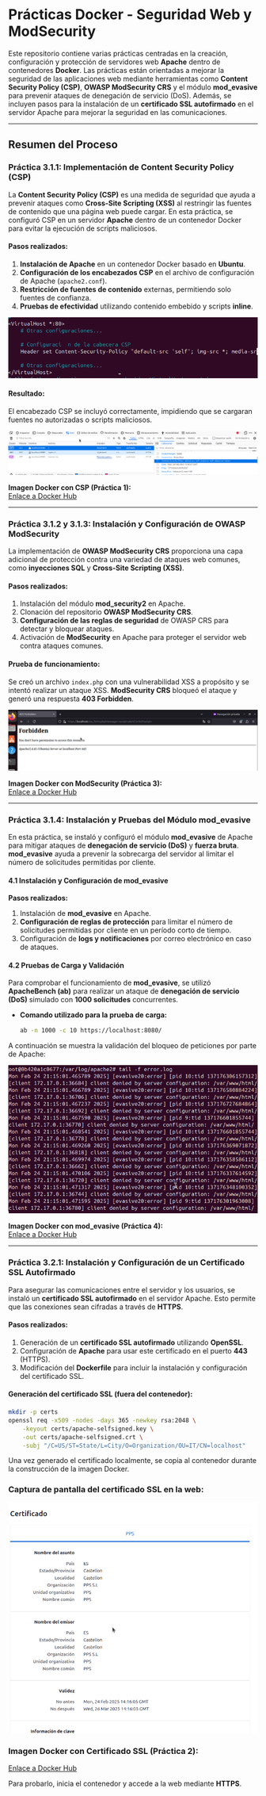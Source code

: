 # Prácticas Docker - Seguridad Web y ModSecurity

Este repositorio contiene varias prácticas centradas en la creación, configuración y protección de servidores web **Apache** dentro de contenedores **Docker**. Las prácticas están orientadas a mejorar la seguridad de las aplicaciones web mediante herramientas como **Content Security Policy (CSP)**, **OWASP ModSecurity CRS** y el módulo **mod_evasive** para prevenir ataques de denegación de servicio (DoS). Además, se incluyen pasos para la instalación de un **certificado SSL autofirmado** en el servidor Apache para mejorar la seguridad en las comunicaciones.

---

## Resumen del Proceso

### Práctica 3.1.1: Implementación de Content Security Policy (CSP)

La **Content Security Policy (CSP)** es una medida de seguridad que ayuda a prevenir ataques como **Cross-Site Scripting (XSS)** al restringir las fuentes de contenido que una página web puede cargar. En esta práctica, se configuró CSP en un servidor **Apache** dentro de un contenedor Docker para evitar la ejecución de scripts maliciosos.

#### **Pasos realizados:**
1. **Instalación de Apache** en un contenedor Docker basado en **Ubuntu**.
2. **Configuración de los encabezados CSP** en el archivo de configuración de Apache (`apache2.conf`).
3. **Restricción de fuentes de contenido** externas, permitiendo solo fuentes de confianza.
4. **Pruebas de efectividad** utilizando contenido embebido y scripts **inline**.

![Configuración de los encabezados CSP](assets/csfConf.png)

#### **Resultado:**
El encabezado CSP se incluyó correctamente, impidiendo que se cargaran fuentes no autorizadas o scripts maliciosos.

![Prueba del CSP en los headers de la petición de la web](assets/validacionCSFBuena.png)

**Imagen Docker con CSP (Práctica 1):**  
[Enlace a Docker Hub](https://hub.docker.com/repository/docker/pps10198054/pr3.1.1/general)

---

### Práctica 3.1.2 y 3.1.3: Instalación y Configuración de OWASP ModSecurity

La implementación de **OWASP ModSecurity CRS** proporciona una capa adicional de protección contra una variedad de ataques web comunes, como **inyecciones SQL** y **Cross-Site Scripting (XSS)**.

#### **Pasos realizados:**
1. Instalación del módulo **mod_security2** en Apache.
2. Clonación del repositorio **OWASP ModSecurity CRS**.
3. **Configuración de las reglas de seguridad** de OWASP CRS para detectar y bloquear ataques.
4. Activación de **ModSecurity** en Apache para proteger el servidor web contra ataques comunes.

#### **Prueba de funcionamiento:**
Se creó un archivo `index.php` con una vulnerabilidad XSS a propósito y se intentó realizar un ataque XSS. **ModSecurity CRS** bloqueó el ataque y generó una respuesta **403 Forbidden**.

![Respuesta bloqueada por ModSecurity](assets/pruebaWAF.png)

**Imagen Docker con ModSecurity (Práctica 3):**  
[Enlace a Docker Hub](https://hub.docker.com/repository/docker/pps10198054/pr3.1.2/general)

---

### Práctica 3.1.4: Instalación y Pruebas del Módulo mod_evasive

En esta práctica, se instaló y configuró el módulo **mod_evasive** de Apache para mitigar ataques de **denegación de servicio (DoS)** y **fuerza bruta**. **mod_evasive** ayuda a prevenir la sobrecarga del servidor al limitar el número de solicitudes permitidas por cliente.

#### **4.1 Instalación y Configuración de mod_evasive**
**Pasos realizados:**
1. Instalación de **mod_evasive** en Apache.
2. **Configuración de reglas de protección** para limitar el número de solicitudes permitidas por cliente en un período corto de tiempo.
3. Configuración de **logs y notificaciones** por correo electrónico en caso de ataques.

#### **4.2 Pruebas de Carga y Validación**
Para comprobar el funcionamiento de **mod_evasive**, se utilizó **ApacheBench (ab)** para realizar un ataque de **denegación de servicio (DoS)** simulado con **1000 solicitudes** concurrentes.

- **Comando utilizado para la prueba de carga:**

    ```bash
    ab -n 1000 -c 10 https://localhost:8080/
    ```

A continuación se muestra la validación del bloqueo de peticiones por parte de Apache:

![Prueba del bloqueo de las peticiones](assets/validacionAtaqueDDos.png)

**Imagen Docker con mod_evasive (Práctica 4):**  
[Enlace a Docker Hub](https://hub.docker.com/repository/docker/pps10198054/pr3.1.4/general)

---

### Práctica 3.2.1: Instalación y Configuración de un Certificado SSL Autofirmado

Para asegurar las comunicaciones entre el servidor y los usuarios, se instaló un **certificado SSL autofirmado** en el servidor Apache. Esto permite que las conexiones sean cifradas a través de **HTTPS**.

#### **Pasos realizados:**
1. Generación de un **certificado SSL autofirmado** utilizando **OpenSSL**.
2. Configuración de **Apache** para usar este certificado en el puerto **443** (HTTPS).
3. Modificación del **Dockerfile** para incluir la instalación y configuración del certificado SSL.

#### **Generación del certificado SSL (fuera del contenedor):**

```bash
mkdir -p certs
openssl req -x509 -nodes -days 365 -newkey rsa:2048 \
    -keyout certs/apache-selfsigned.key \
    -out certs/apache-selfsigned.crt \
    -subj "/C=US/ST=State/L=City/O=Organization/OU=IT/CN=localhost"
```
Una vez generado el certificado localmente, se copia al contenedor durante la construcción de la imagen Docker.

### Captura de pantalla del certificado SSL en la web:
![Certificado dentro de la web](assets/certificado.png)

### Imagen Docker con Certificado SSL (Práctica 2):
[Enlace a Docker Hub](https://hub.docker.com/repository/docker/pps10198054/pr3.1.4/general)

Para probarlo, inicia el contenedor y accede a la web mediante **HTTPS**.




